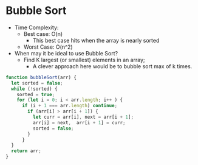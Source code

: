 # Bubble Sort
  * Time Complexity:
    * Best case: O(n)
      * This best case hits when the array is nearly sorted
    * Worst Case: O(n^2)
  * When may it be ideal to use Bubble Sort?
    * Find K largest (or smallest) elements in an array;
      * A clever approach here would be to bubble sort max of k times.

```js
function bubbleSort(arr) {
  let sorted = false;
  while (!sorted) {
    sorted = true;
    for (let i = 0; i < arr.length; i++ ) {
      if (i + 1 === arr.length) continue;
        if (arr[i] > arr[i + 1]) {
          let curr = arr[i], next = arr[i + 1];
          arr[i] = next,  arr[i + 1] = curr;
          sorted = false;
        }
      }
  } 
  return arr;
}
```